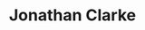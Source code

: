 ---
layout: default
tag: NY
title: Jonathan Clarke
image: http://www.longislandpress.com/wp-content/uploads/2014/10/Election2014Guide-JonathanClarke.jpg
district: 3
party: Democrat
seat: House
website: http://www.clarkeforcongress.com/
donate: https://secure.actblue.com/contribute/page/sdjonathanclarke
---